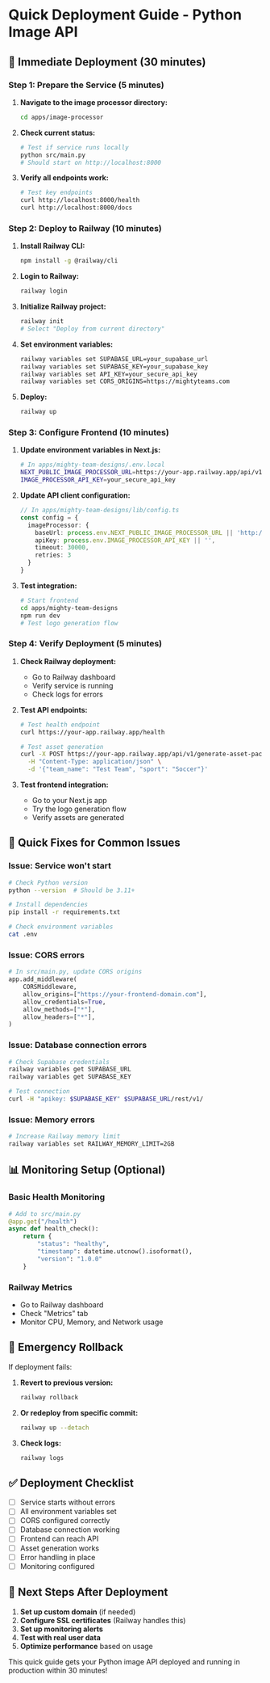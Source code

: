 # Quick Deployment Guide - Python Image API

## 🚀 **Immediate Deployment (30 minutes)**

### **Step 1: Prepare the Service (5 minutes)**

1. **Navigate to the image processor directory:**
   ```bash
   cd apps/image-processor
   ```

2. **Check current status:**
   ```bash
   # Test if service runs locally
   python src/main.py
   # Should start on http://localhost:8000
   ```

3. **Verify all endpoints work:**
   ```bash
   # Test key endpoints
   curl http://localhost:8000/health
   curl http://localhost:8000/docs
   ```

### **Step 2: Deploy to Railway (10 minutes)**

1. **Install Railway CLI:**
   ```bash
   npm install -g @railway/cli
   ```

2. **Login to Railway:**
   ```bash
   railway login
   ```

3. **Initialize Railway project:**
   ```bash
   railway init
   # Select "Deploy from current directory"
   ```

4. **Set environment variables:**
   ```bash
   railway variables set SUPABASE_URL=your_supabase_url
   railway variables set SUPABASE_KEY=your_supabase_key
   railway variables set API_KEY=your_secure_api_key
   railway variables set CORS_ORIGINS=https://mightyteams.com
   ```

5. **Deploy:**
   ```bash
   railway up
   ```

### **Step 3: Configure Frontend (10 minutes)**

1. **Update environment variables in Next.js:**
   ```bash
   # In apps/mighty-team-designs/.env.local
   NEXT_PUBLIC_IMAGE_PROCESSOR_URL=https://your-app.railway.app/api/v1
   IMAGE_PROCESSOR_API_KEY=your_secure_api_key
   ```

2. **Update API client configuration:**
   ```typescript
   // In apps/mighty-team-designs/lib/config.ts
   const config = {
     imageProcessor: {
       baseUrl: process.env.NEXT_PUBLIC_IMAGE_PROCESSOR_URL || 'http://localhost:8000/api/v1',
       apiKey: process.env.IMAGE_PROCESSOR_API_KEY || '',
       timeout: 30000,
       retries: 3
     }
   }
   ```

3. **Test integration:**
   ```bash
   # Start frontend
   cd apps/mighty-team-designs
   npm run dev
   # Test logo generation flow
   ```

### **Step 4: Verify Deployment (5 minutes)**

1. **Check Railway deployment:**
   - Go to Railway dashboard
   - Verify service is running
   - Check logs for errors

2. **Test API endpoints:**
   ```bash
   # Test health endpoint
   curl https://your-app.railway.app/health
   
   # Test asset generation
   curl -X POST https://your-app.railway.app/api/v1/generate-asset-pack \
     -H "Content-Type: application/json" \
     -d '{"team_name": "Test Team", "sport": "Soccer"}'
   ```

3. **Test frontend integration:**
   - Go to your Next.js app
   - Try the logo generation flow
   - Verify assets are generated

## 🔧 **Quick Fixes for Common Issues**

### **Issue: Service won't start**
```bash
# Check Python version
python --version  # Should be 3.11+

# Install dependencies
pip install -r requirements.txt

# Check environment variables
cat .env
```

### **Issue: CORS errors**
```python
# In src/main.py, update CORS origins
app.add_middleware(
    CORSMiddleware,
    allow_origins=["https://your-frontend-domain.com"],
    allow_credentials=True,
    allow_methods=["*"],
    allow_headers=["*"],
)
```

### **Issue: Database connection errors**
```bash
# Check Supabase credentials
railway variables get SUPABASE_URL
railway variables get SUPABASE_KEY

# Test connection
curl -H "apikey: $SUPABASE_KEY" $SUPABASE_URL/rest/v1/
```

### **Issue: Memory errors**
```bash
# Increase Railway memory limit
railway variables set RAILWAY_MEMORY_LIMIT=2GB
```

## 📊 **Monitoring Setup (Optional)**

### **Basic Health Monitoring**
```python
# Add to src/main.py
@app.get("/health")
async def health_check():
    return {
        "status": "healthy",
        "timestamp": datetime.utcnow().isoformat(),
        "version": "1.0.0"
    }
```

### **Railway Metrics**
- Go to Railway dashboard
- Check "Metrics" tab
- Monitor CPU, Memory, and Network usage

## 🚨 **Emergency Rollback**

If deployment fails:

1. **Revert to previous version:**
   ```bash
   railway rollback
   ```

2. **Or redeploy from specific commit:**
   ```bash
   railway up --detach
   ```

3. **Check logs:**
   ```bash
   railway logs
   ```

## ✅ **Deployment Checklist**

- [ ] Service starts without errors
- [ ] All environment variables set
- [ ] CORS configured correctly
- [ ] Database connection working
- [ ] Frontend can reach API
- [ ] Asset generation works
- [ ] Error handling in place
- [ ] Monitoring configured

## 🎯 **Next Steps After Deployment**

1. **Set up custom domain** (if needed)
2. **Configure SSL certificates** (Railway handles this)
3. **Set up monitoring alerts**
4. **Test with real user data**
5. **Optimize performance** based on usage

This quick guide gets your Python image API deployed and running in production within 30 minutes!
